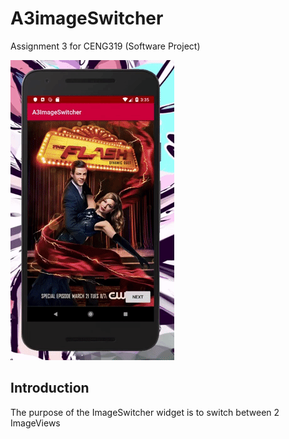 # A3imageSwitcher
Assignment 3 for CENG319 (Software Project)

![Demo](.readme_src/demo.gif)

## Introduction
The purpose of the ImageSwitcher widget is to switch between 2 ImageViews

